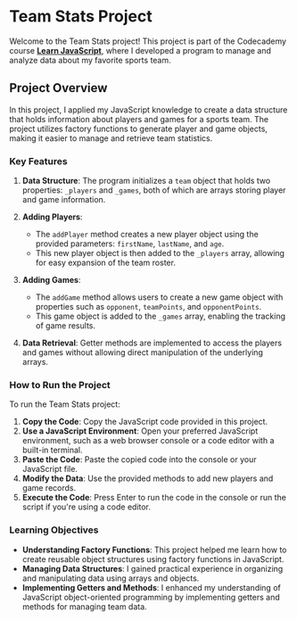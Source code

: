 # Team Stats Project

Welcome to the Team Stats project! This project is part of the Codecademy course **[Learn JavaScript](https://www.codecademy.com/learn/introduction-to-javascript)**, where I developed a program to manage and analyze data about my favorite sports team.

## Project Overview

In this project, I applied my JavaScript knowledge to create a data structure that holds information about players and games for a sports team. The project utilizes factory functions to generate player and game objects, making it easier to manage and retrieve team statistics.

### Key Features

1. **Data Structure**: The program initializes a `team` object that holds two properties: `_players` and `_games`, both of which are arrays storing player and game information.

2. **Adding Players**: 
   - The `addPlayer` method creates a new player object using the provided parameters: `firstName`, `lastName`, and `age`. 
   - This new player object is then added to the `_players` array, allowing for easy expansion of the team roster.

3. **Adding Games**:
   - The `addGame` method allows users to create a new game object with properties such as `opponent`, `teamPoints`, and `opponentPoints`. 
   - This game object is added to the `_games` array, enabling the tracking of game results.

4. **Data Retrieval**: Getter methods are implemented to access the players and games without allowing direct manipulation of the underlying arrays.

### How to Run the Project

To run the Team Stats project:

1. **Copy the Code**: Copy the JavaScript code provided in this project.
2. **Use a JavaScript Environment**: Open your preferred JavaScript environment, such as a web browser console or a code editor with a built-in terminal.
3. **Paste the Code**: Paste the copied code into the console or your JavaScript file.
4. **Modify the Data**: Use the provided methods to add new players and game records.
5. **Execute the Code**: Press Enter to run the code in the console or run the script if you're using a code editor.

### Learning Objectives

- **Understanding Factory Functions**: This project helped me learn how to create reusable object structures using factory functions in JavaScript.
- **Managing Data Structures**: I gained practical experience in organizing and manipulating data using arrays and objects.
- **Implementing Getters and Methods**: I enhanced my understanding of JavaScript object-oriented programming by implementing getters and methods for managing team data.
